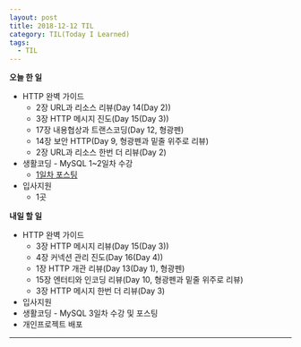 ```yaml
---
layout: post
title: 2018-12-12 TIL
category: TIL(Today I Learned)
tags:
  - TIL
---
```




**오늘 한 일**

- HTTP 완벽 가이드
  - 2장 URL과 리소스 리뷰(Day 14(Day 2))
  - 3장 HTTP 메시지 진도(Day 15(Day 3))
  - 17장 내용협상과 트랜스코딩(Day 12, 형광펜)
  - 14장 보안 HTTP(Day 9, 형광펜과 밑줄 위주로 리뷰)
  - 2장 URL과 리소스 한번 더 리뷰(Day 2)
- 생활코딩 - MySQL 1~2일차 수강
  - [1일차 포스팅](https://kwonsoonwoo.github.io/sql/2018/12/12/MySQL-%EC%84%A4%EC%B9%98-%EB%B0%8F-%ED%99%98%EA%B2%BD%EC%84%A4%EC%A0%95.html)
- 입사지원
  - 1곳



**내일 할 일**

- HTTP 완벽 가이드
  - 3장 HTTP 메시지 리뷰(Day 15(Day 3))
  - 4장 커넥션 관리 진도(Day 16(Day 4))
  - 1장 HTTP 개관 리뷰(Day 13(Day 1), 형광펜)
  - 15장 엔터티와 인코딩 리뷰(Day 10, 형광펜과 밑줄 위주로 리뷰)
  - 3장 HTTP 메시지 한번 더 리뷰(Day 3)
- 입사지원
- 생활코딩 - MySQL 3일차 수강 및 포스팅
- 개인프로젝트 배포

---



